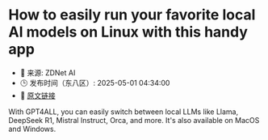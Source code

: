 # How to easily run your favorite local AI models on Linux with this handy app
- 📅 来源: ZDNet AI
- 🕒 发布时间（东八区）: 2025-05-01 04:34:00
- 🔗 [原文链接](https://www.zdnet.com/article/how-to-easily-run-your-favorite-local-ai-models-on-linux-with-this-handy-app/)

With GPT4ALL, you can easily switch between local LLMs like Llama, DeepSeek R1, Mistral Instruct, Orca, and more. It's also available on MacOS and Windows.